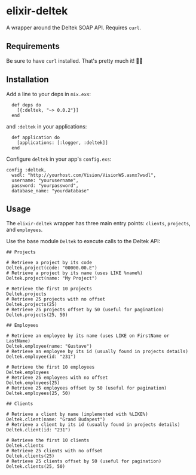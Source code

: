 # elixir-deltek
A wrapper around the Deltek SOAP API. Requires `curl`.

## Requirements

Be sure to have `curl` installed. That's pretty much it! 👍🏻

## Installation

Add a line to your deps in `mix.exs`:
```
  def deps do
    [{:deltek, "~> 0.0.2"}]
  end
```

and `:deltek` in your applications:
```
  def application do
    [applications: [:logger, :deltek]]
  end
```

Configure `deltek` in your app's `config.exs`:
```
config :deltek,
  wsdl: "http://yourhost.com/Vision/VisionWS.asmx?wsdl",
  username: "yourusername",
  password: "yourpassword",
  database_name: "yourdatabase"
```

## Usage

The `elixir-deltek` wrapper has three main entry points: `clients`, `projects`,
and `employees`.

Use the base module `Deltek` to execute calls to the Deltek API:
```
## Projects

# Retrieve a project by its code
Deltek.project(code: "00000.00.E")
# Retrieve a project by its name (uses LIKE %name%)
Deltek.project(name: "My Project")

# Retrieve the first 10 projects
Deltek.projects
# Retrieve 25 projects with no offset
Deltek.projects(25)
# Retrieve 25 projects offset by 50 (useful for pagination)
Deltek.projects(25, 50)

## Employees

# Retrieve an employee by its name (uses LIKE on FirstName or LastName)
Deltek.employee(name: "Gustave")
# Retrieve an employee by its id (usually found in projects details)
Deltek.employee(id: "231")

# Retrieve the first 10 employees
Deltek.employees
# Retrieve 25 employees with no offset
Deltek.employees(25)
# Retrieve 25 employees offset by 50 (useful for pagination)
Deltek.employees(25, 50)

## Clients

# Retrieve a client by name (implemented with %LIKE%)
Deltek.client(name: "Grand Budapest")
# Retrieve a client by its id (usually found in projects details)
Deltek.client(id: "231")

# Retrieve the first 10 clients
Deltek.clients
# Retrieve 25 clients with no offset
Deltek.clients(25)
# Retrieve 25 clients offset by 50 (useful for pagination)
Deltek.clients(25, 50)
```
